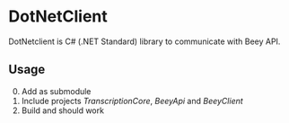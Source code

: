 # DotNetClient

DotNetclient is C# (.NET Standard) library to communicate with Beey API.

## Usage

0. Add as submodule
0. Include projects _TranscriptionCore_, _BeeyApi_ and _BeeyClient_
0. Build and should work